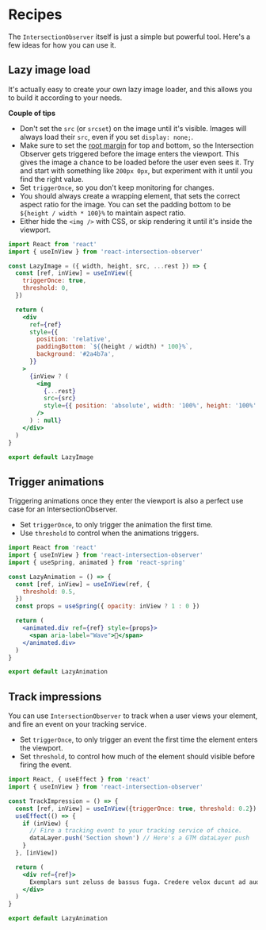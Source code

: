 # Recipes

The `IntersectionObserver` itself is just a simple but powerful tool. Here's a
few ideas for how you can use it.

## Lazy image load

It's actually easy to create your own lazy image loader, and this allows you to
build it according to your needs.

**Couple of tips**

- Don't set the `src` (or `srcset`) on the image until it's visible. Images will
  always load their `src`, even if you set `display: none;`.
- Make sure to set the
  [root margin](https://developer.mozilla.org/en-US/docs/Web/API/IntersectionObserver/rootMargin)
  for top and bottom, so the Intersection Observer gets triggered before the
  image enters the viewport. This gives the image a chance to be loaded before
  the user even sees it. Try and start with something like `200px 0px`, but
  experiment with it until you find the right value.
- Set `triggerOnce`, so you don't keep monitoring for changes.
- You should always create a wrapping element, that sets the correct aspect
  ratio for the image. You can set the padding bottom to be
  `${height / width * 100}%` to maintain aspect ratio.
- Either hide the `<img />` with CSS, or skip rendering it until it's inside the
  viewport.

```jsx
import React from 'react'
import { useInView } from 'react-intersection-observer'

const LazyImage = ({ width, height, src, ...rest }) => {
  const [ref, inView] = useInView({
    triggerOnce: true,
    threshold: 0,
  })

  return (
    <div
      ref={ref}
      style={{
        position: 'relative',
        paddingBottom: `${(height / width) * 100}%`,
        background: '#2a4b7a',
      }}
    >
      {inView ? (
        <img
          {...rest}
          src={src}
          style={{ position: 'absolute', width: '100%', height: '100%' }}
        />
      ) : null}
    </div>
  )
}

export default LazyImage
```

## Trigger animations

Triggering animations once they enter the viewport is also a perfect use case
for an IntersectionObserver.

- Set `triggerOnce`, to only trigger the animation the first time.
- Use `threshold` to control when the animations triggers.

```jsx
import React from 'react'
import { useInView } from 'react-intersection-observer'
import { useSpring, animated } from 'react-spring'

const LazyAnimation = () => {
  const [ref, inView] = useInView(ref, {
    threshold: 0.5,
  })
  const props = useSpring({ opacity: inView ? 1 : 0 })

  return (
    <animated.div ref={ref} style={props}>
      <span aria-label="Wave">👋</span>
    </animated.div>
  )
}

export default LazyAnimation
```

## Track impressions

You can use `IntersectionObserver` to track when a user views your element, and
fire an event on your tracking service.

- Set `triggerOnce`, to only trigger an event the first time the element enters the viewport.
- Set `threshold`, to control how much of the element should visible before
  firing the event.

```jsx
import React, { useEffect } from 'react'
import { useInView } from 'react-intersection-observer'

const TrackImpression = () => {
  const [ref, inView] = useInView({triggerOnce: true, threshold: 0.2})
  useEffect(() => {
    if (inView) {
      // Fire a tracking event to your tracking service of choice.
      dataLayer.push('Section shown') // Here's a GTM dataLayer push
    }
  }, [inView])

  return (
    <div ref={ref}>
      Exemplars sunt zeluss de bassus fuga. Credere velox ducunt ad audax amor.
    </div>
  )
}

export default LazyAnimation
```
